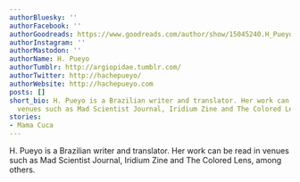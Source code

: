 ```yaml
---
authorBluesky: ''
authorFacebook: ''
authorGoodreads: https://www.goodreads.com/author/show/15045240.H_Pueyo
authorInstagram: ''
authorMastodon: ''
authorName: H. Pueyo
authorTumblr: http://argiopidae.tumblr.com/
authorTwitter: http://hachepueyo/
authorWebsite: http://hachepueyo.com
posts: []
short_bio: H. Pueyo is a Brazilian writer and translator. Her work can be read in
  venues such as Mad Scientist Journal, Iridium Zine and The Colored Lens, among others.
stories:
- Mama Cuca
---
```


H. Pueyo is a Brazilian writer and translator. Her work can be read in venues such as Mad Scientist Journal, Iridium Zine and The Colored Lens, among others.